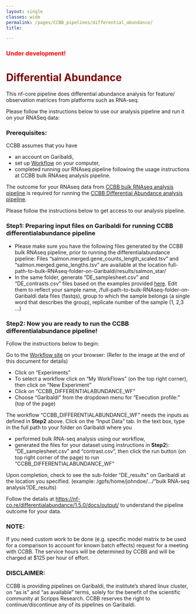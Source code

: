 ```yaml
--- 
layout: single
classes: wide
permalink: /pages/CCBB_pipelines/differential_abundance/
title:

---
```

### <span style="color: red;"> Under development! </span>

# <span style="color:maroon">Differential Abundance </span>
This nf-core pipeline does differential abundance analysis for feature/ observation matrices from platforms such as RNA-seq.

Please follow the instructions below to use our analysis pipeline and run it on your RNASeq data:  

### Prerequisites: 
CCBB assumes that you have 
* an account on Garibaldi,
* set up [Workflow](http://opaat.scripps.edu/) on your computer,
* completed running our RNAseq pipeline following the usage instructions at  CCBB bulk RNAseq analysis pipeline.  

The outcome for your RNAseq data from [CCBB bulk RNAseq analysis pipeline](https://scrippsccbb.github.io/CCBBwebsite/pages/tutorials/CCBB_BulkRNASeq_Pipeline_Usage/) is required for running the  [CCBB Differential Abundance analysis pipeline](https://scrippsccbb.github.io/CCBBwebsite/pages/tutorials/CCBB_DifferentialAbundanceAnalysis_Pipeline_Usage/).

Please follow the instructions below to get access to our analysis pipeline.

### Step1: Preparing input files on Garibaldi for running CCBB differentialabundance pipeline 
	
* Please make sure you have the following files generated by the CCBB bulk RNAseq pipeline, prior to running the differentialabundance pipeline: 
Files “salmon.merged.gene_counts_length_scaled.tsv” and “salmon.merged.gene_lengths.tsv” are available at the location full-path-to-bulk-RNAseq-folder-on-Garibaldi/results/salmon_star/ 
* In the same folder, generate “DE_samplesheet.csv” and “DE_contrasts.csv” files based on the examples provided [here](https://docs.google.com/spreadsheets/d/157bvnW7UcOJsR3IxaIFKLGzqy4GICBtREwX4voo1i1Q/edit?usp=sharing). Edit them to reflect your sample name, /full-path-to-bulk-RNAseq-folder-on-Garibaldi data files (fastqs), group to which the sample belongs (a single word that describes the group), replicate number of the sample (1, 2,3 …)

### Step2: Now you are ready to run the CCBB differentialabundance pipeline!
Follow the instructions below to begin:

Go to the [Workflow site](http://opaat.scripps.edu/workflow-project) on your browser:
(Refer to the image at the end of this document for details)
* Click on “Experiments”
* To select a workflow click on “My WorkFlows” (on the top right corner), then click on “New Experiment”
* Click on  “CCBB_DIFFERENTIALABUNDANCE_WF”
* Choose “Garibaldi” from the dropdown menu for “Execution profile:” (top of the page)

The workflow “CCBB_DIFFERENTIALABUNDANCE_WF” needs the inputs as defined in **Step2** above.
Click on the “Input Data” tab. In the text box, type in the full path to your folder on Garibaldi where you
* performed bulk RNA-seq analysis using our workflow,
* generated the files for your dataset using instructions in **Step2**): “DE_samplesheet.csv” and “contrast.csv”, then click the run button (on top right corner of the page) to run “CCBB_DIFFERENTIALABUNDANCE_WF”

Upon completion, check to see the sub-folder “DE_results” on Garibaldi at the location you specified. (example: /gpfs/home/johndoe/…/”bulk RNA-seq analysis”/DE_results)

Follow the details at https://nf-co.re/differentialabundance/1.5.0/docs/output/ to understand the pipeline outcome for your data.

### NOTE:
If you need custom work to be done (e.g. specific model matrix to be used for a comparison to account for known batch effects) request for a meeting with CCBB. The service hours will be determined by CCBB and will be charged at $125 per hour of effort.	

### DISCLAIMER: 
CCBB is providing pipelines on Garibaldi, the institute’s shared linux cluster, on “as is” and “as available” terms, solely for the benefit of the scientific community at Scripps Research. CCBB reserves the right to continue/discontinue any of its pipelines on Garibaldi.



